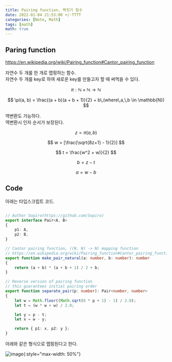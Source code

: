 ```yaml
---
title: Pairing function, 짝짓기 함수
date: 2022-01-04 21:53:00 +/-TTTT
categories: [Note, Math]
tags: [math]  
math: true
---
```


## Paring function

<https://en.wikipedia.org/wiki/Pairing_function#Cantor_pairing_function>

자연수 두 개를 한 개로 맵핑하는 함수.  
자연수 두 개를 key로 하여 새로운 key를 만들고자 할 때 써먹을 수 있다.  

$$\pi: \mathbb{N} \times \mathbb{N} \to \mathbb{N} $$

$$ \pi(a, b) = \frac{(a + b)(a + b + 1)}{2} + b\,(where\,a,\,b \in \mathbb{N}) $$  

역변환도 가능하다.  
역변환시 인자 순서가 보장된다.  

$$ z = \pi(a,\,b) $$  

$$ w = [\frac{\sqrt{8z+1} - 1}{2}] $$  

$$ t = \frac{w^2 + w)}{2} $$  

$$ b = z - t $$  

$$ a = w - b $$  

## Code  
아래는 타입스크립트 코드.  
```typescript

// Author Sopiro(https://github.com/Sopiro)
export interface Pair<A, B>
{
    p1: A,
    p2: B,
}

// Cantor pairing function, ((N, N) -> N) mapping function
// https://en.wikipedia.org/wiki/Pairing_function#Cantor_pairing_function
export function make_pair_natural(a: number, b: number): number
{
    return (a + b) * (a + b + 1) / 2 + b;
}

// Reverse version of pairing function
// this guarantees initial pairing order
export function separate_pair(p: number): Pair<number, number>
{
    let w = Math.floor((Math.sqrt(8 * p + 1) - 1) / 2.0);
    let t = (w * w + w) / 2.0;

    let y = p - t;
    let x = w - y;

    return { p1: x, p2: y };
}
```

아래와 같은 형식으로 맵핑된다고 한다.

![image](https://upload.wikimedia.org/wikipedia/commons/thumb/c/c3/Cantor%27s_Pairing_Function.svg/800px-Cantor%27s_Pairing_Function.svg.png){:style="max-width: 50%"}


